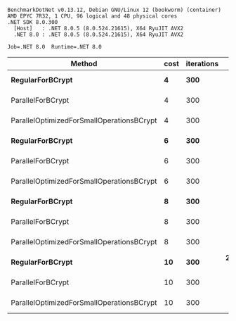 ```

BenchmarkDotNet v0.13.12, Debian GNU/Linux 12 (bookworm) (container)
AMD EPYC 7R32, 1 CPU, 96 logical and 48 physical cores
.NET SDK 8.0.300
  [Host]   : .NET 8.0.5 (8.0.524.21615), X64 RyuJIT AVX2
  .NET 8.0 : .NET 8.0.5 (8.0.524.21615), X64 RyuJIT AVX2

Job=.NET 8.0  Runtime=.NET 8.0  

```
| Method                                    | cost | iterations | Mean          | Error      | StdDev     |
|------------------------------------------ |----- |----------- |--------------:|-----------:|-----------:|
| **RegularForBCrypt**                          | **4**    | **300**        |    **386.325 ms** |  **0.6784 ms** |  **0.6346 ms** |
| ParallelForBCrypt                         | 4    | 300        |      8.962 ms |  0.0632 ms |  0.0560 ms |
| ParallelOptimizedForSmallOperationsBCrypt | 4    | 300        |      6.949 ms |  0.0295 ms |  0.0276 ms |
| **RegularForBCrypt**                          | **6**    | **300**        |  **1,484.238 ms** |  **4.1328 ms** |  **3.8659 ms** |
| ParallelForBCrypt                         | 6    | 300        |     29.054 ms |  0.5773 ms |  0.8988 ms |
| ParallelOptimizedForSmallOperationsBCrypt | 6    | 300        |     23.906 ms |  0.1491 ms |  0.1395 ms |
| **RegularForBCrypt**                          | **8**    | **300**        |  **5,875.096 ms** |  **8.0337 ms** |  **7.5147 ms** |
| ParallelForBCrypt                         | 8    | 300        |    103.484 ms |  1.8031 ms |  3.9955 ms |
| ParallelOptimizedForSmallOperationsBCrypt | 8    | 300        |     90.572 ms |  0.9928 ms |  0.9287 ms |
| **RegularForBCrypt**                          | **10**   | **300**        | **23,442.157 ms** | **19.7226 ms** | **18.4485 ms** |
| ParallelForBCrypt                         | 10   | 300        |    511.319 ms |  9.9001 ms | 11.0040 ms |
| ParallelOptimizedForSmallOperationsBCrypt | 10   | 300        |    360.997 ms |  1.6975 ms |  1.5048 ms |
